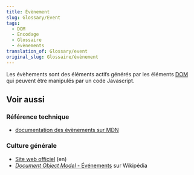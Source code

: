 ```yaml
---
title: Évènement
slug: Glossary/Event
tags:
  - DOM
  - Encodage
  - Glossaire
  - évènements
translation_of: Glossary/event
original_slug: Glossaire/évènement
---
```


Les évèhements sont des éléments actifs générés par les éléments [DOM](/fr/docs/Glossaire/DOM) qui peuvent être manipulés par un code Javascript.

## Voir aussi

### Référence technique

- [documentation des évènements sur MDN](/fr/docs/Web/API/Event)

### Culture générale

- [Site web officiel](https://www.w3.org/DOM/) (en)
- [<i lang="en">Document Object Model</i> - Événements](https://fr.wikipedia.org/wiki/Document_Object_Model#%C3%89v%C3%A9nements) sur Wikipédia

